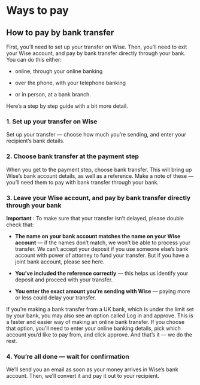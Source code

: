 # Ways to pay  
## How to pay by bank transfer  
First, you’ll need to set up your transfer on Wise. Then, you’ll need to exit your Wise account, and pay by bank transfer directly through your bank. You can do this either:

  * online, through your online banking

  * over the phone, with your telephone banking

  * or in person, at a bank branch.




Here’s a step by step guide with a bit more detail. 

### 1\. Set up your transfer on Wise

Set up your transfer — choose how much you’re sending, and enter your recipient’s bank details.

### 2\. Choose bank transfer at the payment step

When you get to the payment step, choose bank transfer. This will bring up Wise’s bank account details, as well as a reference. Make a note of these — you’ll need them to pay with bank transfer through your bank.

### 3\. Leave your Wise account, and pay by bank transfer directly through your bank

 **Important** : To make sure that your transfer isn’t delayed, please double check that: 

  * **The name on your bank account matches the name on your Wise account** — if the names don’t match, we won’t be able to process your transfer. We can’t accept your deposit if you use someone else’s bank account with power of attorney to fund your transfer. But if you have a joint bank account, please see here.

  *  **You’ve included the reference correctly** — this helps us identify your deposit and proceed with your transfer.

  *  **You enter the exact amount you’re sending with Wise** — paying more or less could delay your transfer.




If you’re making a bank transfer from a UK bank, which is under the limit set by your bank, you may also see an option called Log in and approve. This is a faster and easier way of making an online bank transfer. If you choose that option, you’ll need to enter your online banking details, pick which account you’d like to pay from, and click approve. And that’s it — we do the rest. 

### 4\. You’re all done — wait for confirmation

We’ll send you an email as soon as your money arrives in Wise’s bank account. Then, we’ll convert it and pay it out to your recipient.